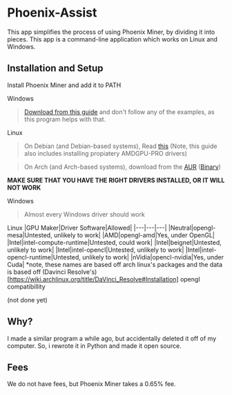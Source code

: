 # Phoenix-Assist
 This app simplifies the process of using Phoenix Miner, by dividing it into pieces. This app is a command-line application which works on Linux and Windows.
 
 ## Installation and Setup
 
 Install Phoenix Miner and add it to PATH
 
 Windows
 > [Download from this guide](https://phoenixminer.org/download/latest/) and don't follow any of the examples, as this program helps with that.
 
 Linux 
 > On Debian (and Debian-based systems), Read [this](https://github.com/ubden/Miner-Phoenixminer/blob/main/Linux-Ubuntu.md) (Note, this guide also includes installing propiatery AMDGPU-PRO drivers) 
 
 > On Arch (and Arch-based systems), download from the [AUR](https://aur.archlinux.org/packages/phoenixminer/) ([Binary](https://aur.archlinux.org/packages/phoenixminer-bin/))

**MAKE SURE THAT YOU HAVE THE RIGHT DRIVERS INSTALLED, OR IT WILL NOT WORK**

Windows
> Almost every Windows driver should work

Linux
|GPU Maker|Driver Software|Allowed|
|---|---|---|
|Neutral|opengl-mesa|Untested, unlikely to work|
|AMD|opengl-amd|Yes, under OpenGL|
|Intel|intel-compute-runtime|Untested, could work|
|Intel|beignet|Untested, unlikely to work|
|Intel|intel-opencl|Untested, unlikely to work|
|Intel|intel-opencl-runtime|Untested, unlikely to work|
|nVidia|opencl-nvidia|Yes, under Cuda|
*note, these names are based off arch linux's packages and the data is based off (Davinci Resolve's)[https://wiki.archlinux.org/title/DaVinci_Resolve#Installation] opengl compatibillity
 
 (not done yet)

 ## Why?
 I made a similar program a while ago, but accidentally deleted it off of my computer. So, i rewrote it in Python and made it open source.

 ## Fees
 We do not have fees, but Phoenix Miner takes a 0.65% fee.
